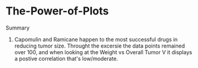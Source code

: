 # The-Power-of-Plots
Summary
1. Capomulin and Ramicane happen to the most successful drugs in reducing tumor size. Throught the excersie the data points remained over 100, and when looking at the Weight vs Overall Tumor V it displays a postive correlation that's low/moderate. 
